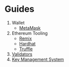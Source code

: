 <!--
order: false
parent:
  order: 5
-->

# Guides

1. Wallet
    * [MetaMask](wallet/metamask)
2. Ethereum Tooling
    * [Remix](./tools/remix)
    * [Hardhat](./tools/hardhat)
    * [Truffle](./tools/truffle)
3. [Validators](./validators/overview)
4. [Key Management System](./kms/kms)
